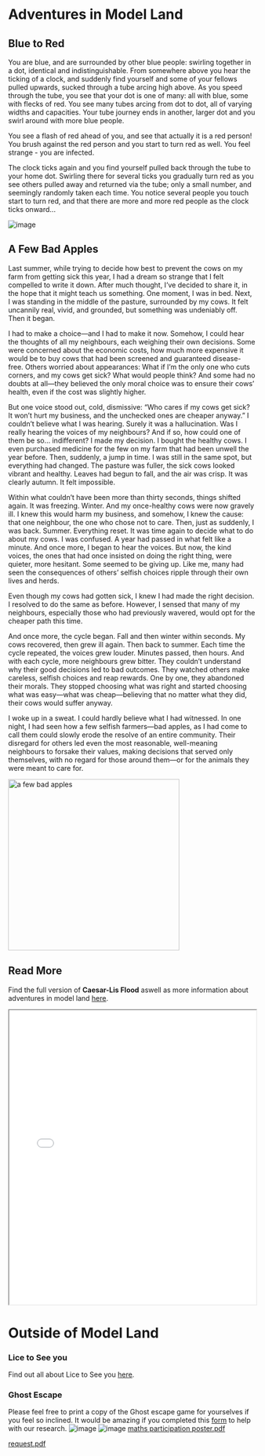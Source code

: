 # Adventures in Model Land

## Blue to Red

You are blue, and are surrounded by other blue people: swirling together in a dot, identical and indistinguishable. From somewhere above you hear the ticking of a clock, and suddenly find yourself and some of your fellows pulled upwards, sucked through a tube arcing high above. As you speed through the tube, you see that your dot is one of many: all with blue, some with flecks of red. You see many tubes arcing from dot to dot, all of varying widths and capacities. Your tube journey ends in another, larger dot  and you swirl around with more blue people.  

You see a flash of red ahead of you, and see that actually it is a red person!  You brush against the red person and you start to turn red as well. You feel strange - you are infected. 

The clock ticks again and you find yourself pulled back through the tube to your home dot. Swirling there for several ticks you gradually turn red as you see others pulled away and returned via the tube; only a small number, and seemingly randomly taken each time. You notice several people you touch start to turn red, and that there are more and more red people as the clock ticks onward...

![image](https://github.com/user-attachments/assets/ba66621a-be3c-490b-8a84-23b911d21df5)

## A Few Bad Apples
Last summer, while trying to decide how best to prevent the cows on my farm from getting sick this year, I had a dream so strange that I felt compelled to write it down. After much thought, I’ve decided to share it, in the hope that it might teach us something.
One moment, I was in bed. Next, I was standing in the middle of the pasture, surrounded by my cows. It felt uncannily real, vivid, and grounded, but something was undeniably off. Then it began.

I had to make a choice—and I had to make it now. Somehow, I could hear the thoughts of all my neighbours, each weighing their own decisions. Some were concerned about the economic costs, how much more expensive it would be to buy cows that had been screened and guaranteed disease-free. Others worried about appearances: What if I’m the only one who cuts corners, and my cows get sick? What would people think? And some had no doubts at all—they believed the only moral choice was to ensure their cows’ health, even if the cost was slightly higher.

But one voice stood out, cold, dismissive: “Who cares if my cows get sick? It won’t hurt my business, and the unchecked ones are cheaper anyway.”
I couldn’t believe what I was hearing. Surely it was a hallucination. Was I really hearing the voices of my neighbours? And if so, how could one of them be so… indifferent?
I made my decision. I bought the healthy cows. I even purchased medicine for the few on my farm that had been unwell the year before.
Then, suddenly, a jump in time. I was still in the same spot, but everything had changed. The pasture was fuller, the sick cows looked vibrant and healthy. Leaves had begun to fall, and the air was crisp. It was clearly autumn. It felt impossible.

Within what couldn’t have been more than thirty seconds, things shifted again. It was freezing. Winter. And my once-healthy cows were now gravely ill. I knew this would harm my business, and somehow, I knew the cause: that one neighbour, the one who chose not to care.
Then, just as suddenly, I was back. Summer. Everything reset. It was time again to decide what to do about my cows.
I was confused. A year had passed in what felt like a minute. And once more, I began to hear the voices. But now, the kind voices, the ones that had once insisted on doing the right thing, were quieter, more hesitant. Some seemed to be giving up. Like me, many had seen the consequences of others’ selfish choices ripple through their own lives and herds.

Even though my cows had gotten sick, I knew I had made the right decision. I resolved to do the same as before. However, I sensed that many of my neighbours, especially those who had previously wavered, would opt for the cheaper path this time.

And once more, the cycle began. Fall and then winter within seconds. My cows recovered, then grew ill again. Then back to summer.
Each time the cycle repeated, the voices grew louder. Minutes passed, then hours. And with each cycle, more neighbours grew bitter. They couldn’t understand why their good decisions led to bad outcomes. They watched others make careless, selfish choices and reap rewards. One by one, they abandoned their morals. They stopped choosing what was right and started choosing what was easy—what was cheap—believing that no matter what they did, their cows would suffer anyway.

I woke up in a sweat. I could hardly believe what I had witnessed. In one night, I had seen how a few selfish farmers—bad apples, as I had come to call them could slowly erode the resolve of an entire community. Their disregard for others led even the most reasonable, well-meaning neighbours to forsake their values, making decisions that served only themselves, with no regard for those around them—or for the animals they were meant to care for.

<img width="349" alt="a few bad apples" src="https://github.com/user-attachments/assets/726d023c-8e3c-4e75-876e-4e4e302fc15d" />



## Read More
Find the full version of **Caesar-Lis Flood** aswell as more information about adventures in model land [here](https://zenodo.org/records/15148953).


<iframe src="adventuresinmodelland_withQR.pdf" width="100%" height="600px"></iframe>

# Outside of Model Land

### Lice to See you

Find out all about Lice to See you [here](https://zenodo.org/records/10782686).

### Ghost Escape
Please feel free to print a copy of the Ghost escape game for yourselves if you feel so inclined. It would be amazing if you completed this [form](https://forms.office.com/pages/responsepage.aspx?id=KVxybjp2UE-B8i4lTwEzyOYrugcre7tGkOy9ChRaDu9URVQwS1Y3RFNOQjE2ODNCWEtENVIzT0JVVi4u&route=shorturl) to help with our research.
![image](https://github.com/user-attachments/assets/332f9533-8169-44ff-9ebd-ff3e253d739a)
![image](https://github.com/user-attachments/assets/47c749c9-2273-4869-892d-7cd7f7da782a)
[maths participation poster.pdf](https://github.com/user-attachments/files/20532861/maths.participation.poster.pdf)

[request.pdf](https://github.com/user-attachments/files/20532866/request.pdf)


